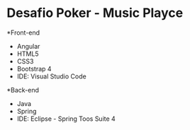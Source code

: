 # Desafio Poker - Music Playce

*Front-end
- Angular
- HTML5
- CSS3
- Bootstrap 4
- IDE: Visual Studio Code

*Back-end
- Java
- Spring
- IDE: Eclipse - Spring Toos Suite 4

